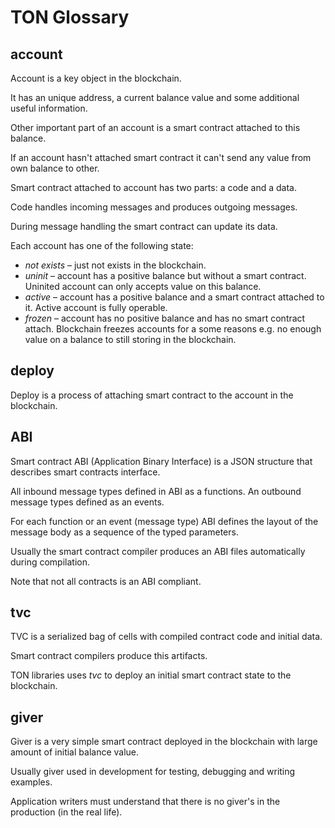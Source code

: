 # TON Glossary

## account

Account is a key object in the blockchain.

It has an unique address, a current balance value and some additional useful information.

Other important part of an account is a smart contract attached to this balance.

If an account hasn't attached smart contract it can't send any value from own balance to other.

Smart contract attached to account has two parts: a code and a data.

Code handles incoming messages and produces outgoing messages.

During message handling the smart contract can update its data.

Each account has one of the following state:

- _not exists_ – just not exists in the blockchain.
- _uninit_ – account has a positive balance but without a smart contract. Uninited account can only accepts value on this balance.
- _active_ – account has a positive balance and a smart contract attached to it. Active account is fully operable.
- _frozen_ – account has no positive balance and has no smart contract attach.
  Blockchain freezes accounts for a some reasons e.g. no enough value on a balance
  to still storing in the blockchain.

## deploy

Deploy is a process of attaching smart contract to the account in the blockchain.

## ABI

Smart contract ABI (Application Binary Interface) is a JSON structure
that describes smart contracts interface.

All inbound message types defined in ABI as a functions. An outbound message types defined as an events.

For each function or an event (message type) ABI defines the layout
of the message body as a sequence of the typed parameters.

Usually the smart contract compiler produces an ABI files automatically during compilation.

Note that not all contracts is an ABI compliant.

## tvc

TVC is a serialized bag of cells with compiled contract code and initial data.

Smart contract compilers produce this artifacts.

TON libraries uses _tvc_ to deploy an initial smart contract state to the blockchain.

## giver

Giver is a very simple smart contract deployed in the blockchain with large
amount of initial balance value.

Usually giver used in development for testing, debugging and writing examples.

Application writers must understand that there is no giver's in the
production (in the real life).
